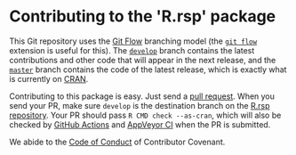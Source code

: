 
# Contributing to the 'R.rsp' package

This Git repository uses the [Git Flow](https://nvie.com/posts/a-successful-git-branching-model/) branching model (the [`git flow`](https://github.com/petervanderdoes/gitflow-avh) extension is useful for this).  The [`develop`](https://github.com/HenrikBengtsson/R.rsp/tree/develop) branch contains the latest contributions and other code that will appear in the next release, and the [`master`](https://github.com/HenrikBengtsson/R.rsp) branch contains the code of the latest release, which is exactly what is currently on [CRAN](https://cran.r-project.org/package=R.rsp).

Contributing to this package is easy.  Just send a [pull request](https://help.github.com/articles/using-pull-requests/).  When you send your PR, make sure `develop` is the destination branch on the [R.rsp repository](https://github.com/HenrikBengtsson/R.rsp).  Your PR should pass `R CMD check --as-cran`, which will also be checked by  <a href="https://github.com/HenrikBengtsson/R.rsp/actions?query=workflow%3AR-CMD-check">GitHub Actions</a> and <a href="https://ci.appveyor.com/project/HenrikBengtsson/r-rsp">AppVeyor CI</a> when the PR is submitted.

We abide to the [Code of Conduct](https://www.contributor-covenant.org/version/2/0/code_of_conduct/) of Contributor Covenant.
